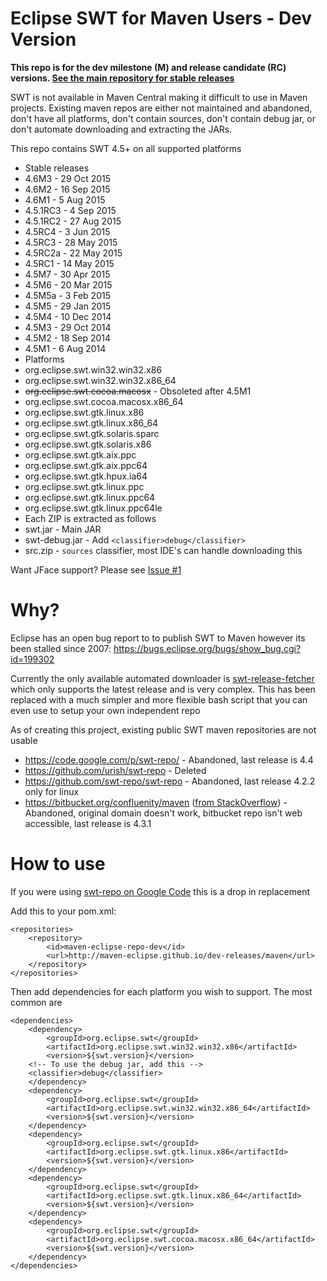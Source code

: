 # Eclipse SWT for Maven Users - Dev Version

**This repo is for the dev milestone (M) and release candidate (RC) versions. [See the main repository for stable releases](http://github.com/maven-eclipse/maven-eclipse.github.io)**

SWT is not available in Maven Central making it difficult to use in Maven projects. Existing maven repos are either not maintained and abandoned, don't have all platforms, don't contain sources, don't contain debug jar, or don't automate downloading and extracting the JARs. 

This repo contains SWT 4.5+ on all supported platforms

 - Stable releases
  - 4.6M3 - 29 Oct 2015
  - 4.6M2 - 16 Sep 2015
  - 4.6M1 - 5 Aug 2015
  - 4.5.1RC3 - 4 Sep 2015
  - 4.5.1RC2 - 27 Aug 2015
  - 4.5RC4 - 3 Jun 2015
  - 4.5RC3 - 28 May 2015
  - 4.5RC2a - 22 May 2015
  - 4.5RC1 - 14 May 2015
  - 4.5M7 - 30 Apr 2015
  - 4.5M6 - 20 Mar 2015
  - 4.5M5a - 3 Feb 2015
  - 4.5M5 - 29 Jan 2015
  - 4.5M4 - 10 Dec 2014
  - 4.5M3 - 29 Oct 2014
  - 4.5M2 - 18 Sep 2014
  - 4.5M1 - 6 Aug 2014
 - Platforms
  - org.eclipse.swt.win32.win32.x86
  - org.eclipse.swt.win32.win32.x86_64
  - ~~org.eclipse.swt.cocoa.macosx~~ - Obsoleted after 4.5M1
  - org.eclipse.swt.cocoa.macosx.x86_64
  - org.eclipse.swt.gtk.linux.x86
  - org.eclipse.swt.gtk.linux.x86_64
  - org.eclipse.swt.gtk.solaris.sparc
  - org.eclipse.swt.gtk.solaris.x86
  - org.eclipse.swt.gtk.aix.ppc
  - org.eclipse.swt.gtk.aix.ppc64
  - org.eclipse.swt.gtk.hpux.ia64
  - org.eclipse.swt.gtk.linux.ppc
  - org.eclipse.swt.gtk.linux.ppc64
  - org.eclipse.swt.gtk.linux.ppc64le
 - Each ZIP is extracted as follows
  - swt.jar - Main JAR
  - swt-debug.jar - Add `<classifier>debug</classifier>` 
  - src.zip - `sources` classifier, most IDE's can handle downloading this
 
Want JFace support? Please see [Issue #1](https://github.com/maven-eclipse/maven-eclipse.github.io/issues/1)
  
# Why?
Eclipse has an open bug report to to publish SWT to Maven however its been stalled since 2007: https://bugs.eclipse.org/bugs/show_bug.cgi?id=199302

Currently the only available automated downloader is [swt-release-fetcher](http://github.com/hennr/swt-release-fetcher) which only supports the latest release and is very complex. This has been replaced with a much simpler and more flexible bash script that you can even use to setup your own independent repo 

As of creating this project, existing public SWT maven repositories are not usable
 - https://code.google.com/p/swt-repo/ - Abandoned, last release is 4.4
 - https://github.com/urish/swt-repo - Deleted
 - https://github.com/swt-repo/swt-repo - Abandoned, last release 4.2.2 only for linux
 - https://bitbucket.org/confluenity/maven ([from StackOverflow](http://stackoverflow.com/a/19857630)) - Abandoned, original domain doesn't work, bitbucket repo isn't web accessible, last release is 4.3.1

# How to use
If you were using [swt-repo on Google Code](http://code.google.com/p/swt-repo/) this is a drop in replacement

Add this to your pom.xml:

```
<repositories>
	<repository>
		<id>maven-eclipse-repo-dev</id>
		<url>http://maven-eclipse.github.io/dev-releases/maven</url>
	</repository>
</repositories>
```

Then add dependencies for each platform you wish to support. The most common are

```
<dependencies>
	<dependency>
		<groupId>org.eclipse.swt</groupId>
		<artifactId>org.eclipse.swt.win32.win32.x86</artifactId>
		<version>${swt.version}</version>
    <!-- To use the debug jar, add this -->
    <classifier>debug</classifier>
	</dependency>
	<dependency>
		<groupId>org.eclipse.swt</groupId>
		<artifactId>org.eclipse.swt.win32.win32.x86_64</artifactId>
		<version>${swt.version}</version>
	</dependency>
	<dependency>
		<groupId>org.eclipse.swt</groupId>
		<artifactId>org.eclipse.swt.gtk.linux.x86</artifactId>
		<version>${swt.version}</version>
	</dependency>
	<dependency>
		<groupId>org.eclipse.swt</groupId>
		<artifactId>org.eclipse.swt.gtk.linux.x86_64</artifactId>
		<version>${swt.version}</version>
	</dependency>
	<dependency>
		<groupId>org.eclipse.swt</groupId>
		<artifactId>org.eclipse.swt.cocoa.macosx.x86_64</artifactId>
		<version>${swt.version}</version>
	</dependency>
</dependencies>
```

